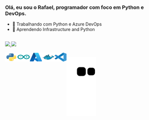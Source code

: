 ### Olá, eu sou o Rafael, programador com foco em Python e DevOps. 

<div align="left">
  
- 🔭 Trabalhando com Python e Azure DevOps
- 🌱 Aprendendo Infrastructure and Python

<div style="display: inline_block"><br>
  </div>
<div>
  <a href="https://github.com/ShadowFoxBRA">
  <img height="130em" src="https://github-readme-stats.vercel.app/api?username=ShadowFoxBRA&show_icons=true&theme=dark&include_all_commits=true&count_private=true"/>
  <img height="180em" src="https://github-readme-stats.vercel.app/api/top-langs/?username=ShadowFoxBRA&layout=compact&langs_count=7&theme=dark"/>
</div>
<div style="display: inline_block"><br>
  <img align="left" alt="Rafa-Python" height="30" width="40" src="https://raw.githubusercontent.com/devicons/devicon/master/icons/python/python-original.svg">
  <img align="left" alt="Rafa-Arduino" height="30" width="40" src="https://raw.githubusercontent.com/devicons/devicon/master/icons/arduino/arduino-original.svg">
  <img align="left" alt="Rafa-Azure" height="30" width="40" src="https://raw.githubusercontent.com/devicons/devicon/master/icons/azure/azure-original.svg">
  <img align="left" alt="Rafa-Docker" height="30" width="40" src="https://raw.githubusercontent.com/devicons/devicon/master/icons/docker/docker-original.svg">
  <img align="left" alt="Rafa-Docker" height="30" width="40" src="https://raw.githubusercontent.com/devicons/devicon/master/icons/vscode/vscode-original.svg">
</div>
  
![snake gif](https://github.com/ShadowFoxBRA/ShadowFoxBRA/blob/output/github-contribution-grid-snake.svg)
